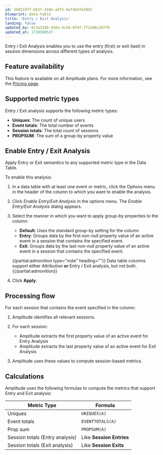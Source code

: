 ```yaml
---
id: 1b822d7f-b62f-419e-a8f5-0ef4b4fe5942
blueprint: data-table
title: 'Entry / Exit Analysis'
landing: false
updated_by: 0c3a318b-936a-4cbd-8fdf-771a90c297f0
updated_at: 1739560537
---
```

Entry / Exit Analysis enables you to use the entry (first) or exit (last) in session dimensions across different types of analysis.

## Feature availability

This feature is available on all Amplitude plans. For more information, see the [Pricing page](https://amplitude.com/pricing).

## Supported metric types

Entry / Exit analysis supports the following metric types:

* **Uniques**: The count of unique users
* **Event totals**: The total number of events
* **Session totals**: The total count of sessions
* **PROPSUM**: The sum of a group-by property value

## Enable Entry / Exit Analysis

Apply Entry or Exit semantics to any supported metric type in the Data Table.

To enable this analysis:

1. In a data table with at least one event or metric, click the Options menu in the header of the column to which you want to enable the analysis.
2. Click *Enable Entry/Exit Analysis* in the options menu. The *Enable Entry/Exit Analysis* dialog appears.
3. Select the manner in which you want to apply group-by properties to the column:

    * **Default**: Uses the standard group-by setting for the column
    * **Entry**: Groups data by the first non-null property value of an active event in a session that contains the specified event.
    * **Exit**: Groups data by the last non-null property value of an active event in a session that contains the specified event.

    {{partial:admonition type="note" heading=""}}
    Data table columns support either Attribution **or** Entry / Exit analysis, but not both.
    {{/partial:admonition}}

4. Click **Apply**.

## Processing flow

For each session that contains the event specified in the column:

1. Amplitude identifies all relevant sessions.
2. For each session:
   
    * Amplitude extracts the first property value of an active event for Entry Analysis
    * Amplitude extracts the last property value of an active event for Exit Analysis

3. Amplitude uses these values to compute session-based metrics.

## Calculations

Amplitude uses the following formulas to compute the metrics that support Entry and Exit analysis:

| Metric Type                     | Formula                  |
| ------------------------------- | ------------------------ |
| Uniques                         | `UNIQUES(A)`             |
| Event totals                    | `EVENTTOTALS(A)`         |
| Prop sum                        | `PROPSUM(A)`             |
| Session totals (Entry analysis) | Like **Session Entries** |
| Session totals (Exit analysis)  | Like **Session Exits**   |

